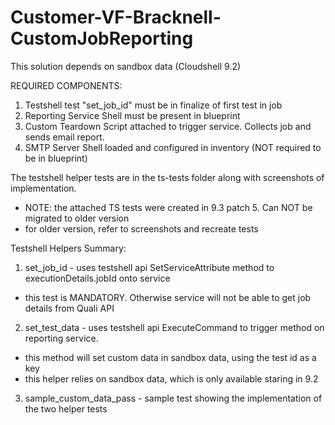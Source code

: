 # Customer-VF-Bracknell-CustomJobReporting

This solution depends on sandbox data (Cloudshell 9.2)

REQUIRED COMPONENTS:
1. Testshell test "set_job_id" must be in finalize of first test in job
2. Reporting Service Shell must be present in blueprint
3. Custom Teardown Script attached to trigger service. Collects job and sends email report.
4. SMTP Server Shell loaded and configured in inventory (NOT required to be in blueprint)

The testshell helper tests are in the ts-tests folder along with screenshots of implementation. 
- NOTE: the attached TS tests were created in 9.3 patch 5. Can NOT be migrated to older version
- for older version, refer to screenshots and recreate tests

Testshell Helpers Summary:
1. set_job_id - uses testshell api SetServiceAttribute method to executionDetails.jobId onto service
- this test is MANDATORY. Otherwise service will not be able to get job details from Quali API

2. set_test_data - uses testshell api ExecuteCommand to trigger method on reporting service.
- this method will set custom data in sandbox data, using the test id as a key
- this helper relies on sandbox data, which is only available staring in 9.2

3. sample_custom_data_pass - sample test showing the implementation of the two helper tests